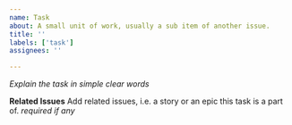 ```yaml
---
name: Task
about: A small unit of work, usually a sub item of another issue.
title: ''
labels: ['task']
assignees: ''

---
```


_Explain the task in simple clear words_

**Related Issues**
Add related issues, i.e. a story or an epic this task is a part of.
_required if any_